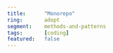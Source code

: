 ```yaml
---
title:      "Monorepo"
ring:       adopt
segment:    methods-and-patterns
tags:       [coding]
featured:   false
---
```

